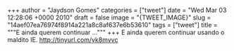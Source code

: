 
+++
author = "Jaydson Gomes"
categories = ["tweet"]
date = "Wed Mar 03 12:28:06 +0000 2010"
draft = false
image = "{TWEET_IMAGE}"
slug = "14aef07ea76974f8914a221a8c8af637e6b53610"
tags = ["tweet"]
title = """E ainda querem continuar ..."""
+++
E ainda querem continuar usando o maldito IE. http://tinyurl.com/yk8mvvc

